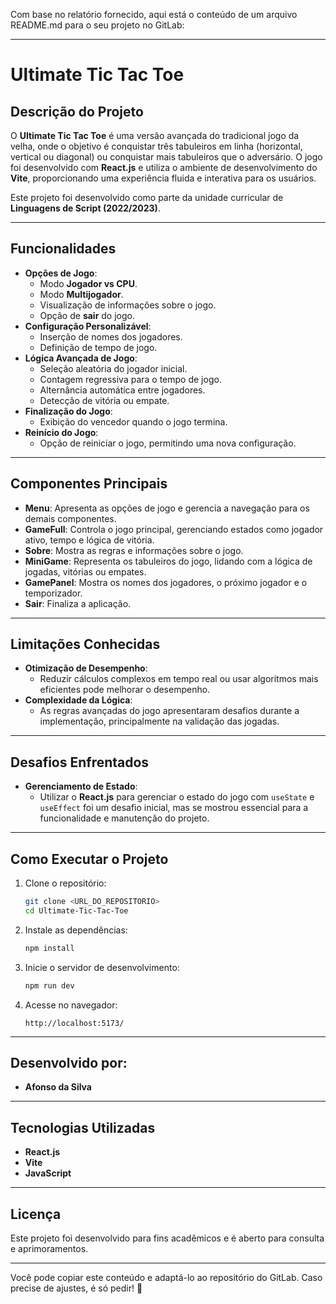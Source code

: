 Com base no relatório fornecido, aqui está o conteúdo de um arquivo README.md para o seu projeto no GitLab:

---

# Ultimate Tic Tac Toe

## **Descrição do Projeto**
O **Ultimate Tic Tac Toe** é uma versão avançada do tradicional jogo da velha, onde o objetivo é conquistar três tabuleiros em linha (horizontal, vertical ou diagonal) ou conquistar mais tabuleiros que o adversário. O jogo foi desenvolvido com **React.js** e utiliza o ambiente de desenvolvimento do **Vite**, proporcionando uma experiência fluida e interativa para os usuários.

Este projeto foi desenvolvido como parte da unidade curricular de **Linguagens de Script (2022/2023)**.

---

## **Funcionalidades**
- **Opções de Jogo**:
  - Modo **Jogador vs CPU**.
  - Modo **Multijogador**.
  - Visualização de informações sobre o jogo.
  - Opção de **sair** do jogo.
- **Configuração Personalizável**:
  - Inserção de nomes dos jogadores.
  - Definição de tempo de jogo.
- **Lógica Avançada de Jogo**:
  - Seleção aleatória do jogador inicial.
  - Contagem regressiva para o tempo de jogo.
  - Alternância automática entre jogadores.
  - Detecção de vitória ou empate.
- **Finalização do Jogo**:
  - Exibição do vencedor quando o jogo termina.
- **Reinício do Jogo**:
  - Opção de reiniciar o jogo, permitindo uma nova configuração.

---

## **Componentes Principais**
- **Menu**: Apresenta as opções de jogo e gerencia a navegação para os demais componentes.
- **GameFull**: Controla o jogo principal, gerenciando estados como jogador ativo, tempo e lógica de vitória.
- **Sobre**: Mostra as regras e informações sobre o jogo.
- **MiniGame**: Representa os tabuleiros do jogo, lidando com a lógica de jogadas, vitórias ou empates.
- **GamePanel**: Mostra os nomes dos jogadores, o próximo jogador e o temporizador.
- **Sair**: Finaliza a aplicação.

---

## **Limitações Conhecidas**
- **Otimização de Desempenho**:
  - Reduzir cálculos complexos em tempo real ou usar algoritmos mais eficientes pode melhorar o desempenho.
- **Complexidade da Lógica**:
  - As regras avançadas do jogo apresentaram desafios durante a implementação, principalmente na validação das jogadas.

---

## **Desafios Enfrentados**
- **Gerenciamento de Estado**:
  - Utilizar o **React.js** para gerenciar o estado do jogo com `useState` e `useEffect` foi um desafio inicial, mas se mostrou essencial para a funcionalidade e manutenção do projeto.

---

## **Como Executar o Projeto**
1. Clone o repositório:
   ```bash
   git clone <URL_DO_REPOSITORIO>
   cd Ultimate-Tic-Tac-Toe
   ```
2. Instale as dependências:
   ```bash
   npm install
   ```
3. Inicie o servidor de desenvolvimento:
   ```bash
   npm run dev
   ```
4. Acesse no navegador:
   ```
   http://localhost:5173/
   ```

---

## **Desenvolvido por:**
- **Afonso da Silva**  



---

## **Tecnologias Utilizadas**
- **React.js**
- **Vite**
- **JavaScript**

---

## **Licença**
Este projeto foi desenvolvido para fins acadêmicos e é aberto para consulta e aprimoramentos.

---

Você pode copiar este conteúdo e adaptá-lo ao repositório do GitLab. Caso precise de ajustes, é só pedir! 🚀